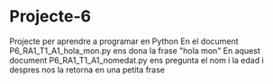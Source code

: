 # Projecte-6
Projecte per aprendre a programar en Python
En el document P6_RA1_T1_A1_hola_mon.py ens dona la frase "hola mon"
En aquest document P6_RA1_T1_A1_nomedat.py ens pregunta el nom i la edad i despres nos la retorna en una petita frase 
